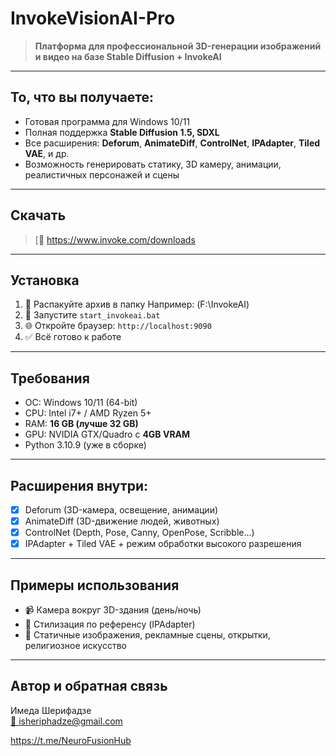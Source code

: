 # InvokeVisionAI-Pro

> **Платформа для профессиональной 3D-генерации изображений и видео на базе Stable Diffusion + InvokeAI**

---

## То, что вы получаете:

- Готовая программа для Windows 10/11
- Полная поддержка **Stable Diffusion 1.5, SDXL**
- Все расширения: **Deforum**, **AnimateDiff**, **ControlNet**, **IPAdapter**, **Tiled VAE**, и др.
- Возможность генерировать статику, 3D камеру, анимации, реалистичных персонажей и сцены

---

## Скачать

> [📂 https://www.invoke.com/downloads

---

## Установка

1. 📁 Распакуйте архив в папку Например: (F:\InvokeAI)
2. 🔧 Запустите `start_invokeai.bat`
3. 🌐 Откройте браузер: `http://localhost:9090`
4. ✅ Всё готово к работе

---

## Требования

- ОС: Windows 10/11 (64-bit)
- CPU: Intel i7+ / AMD Ryzen 5+
- RAM: **16 GB (лучше 32 GB)**
- GPU: NVIDIA GTX/Quadro c **4GB VRAM**
- Python 3.10.9 (уже в сборке)

---

## Расширения внутри:

- [x] Deforum (3D-камера, освещение, анимации)
- [x] AnimateDiff (3D-движение людей, животных)
- [x] ControlNet (Depth, Pose, Canny, OpenPose, Scribble...)
- [x] IPAdapter + Tiled VAE + режим обработки высокого разрешения

---

## Примеры использования

- 📹 Камера вокруг 3D-здания (день/ночь)
- 🥀 Стилизация по референсу (IPAdapter)
- 🎨 Статичные изображения, рекламные сцены, открытки, религиозное искусство

---

## Автор и обратная связь

Имеда Шерифадзе  
[📧 isheriphadze@gmail.com](mailto:isheriphadze.com)

https://t.me/NeuroFusionHub
